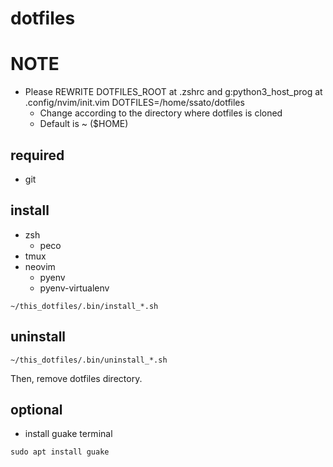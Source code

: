 # dotfiles

# NOTE

- Please REWRITE DOTFILES\_ROOT at .zshrc and g:python3\_host\_prog at .config/nvim/init.vim
DOTFILES=/home/ssato/dotfiles
  - Change according to the directory where dotfiles is cloned
  - Default is ~ ($HOME)

## required

- git

## install

- zsh
  - peco
- tmux
- neovim
  - pyenv
  - pyenv-virtualenv

`~/this_dotfiles/.bin/install_*.sh`

## uninstall

`~/this_dotfiles/.bin/uninstall_*.sh`

Then, remove dotfiles directory.

## optional

- install guake terminal

`sudo apt install guake`
